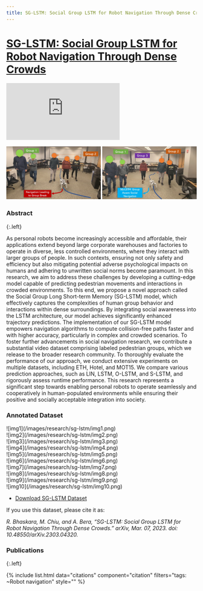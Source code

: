 ```yaml
---
title: SG-LSTM: Social Group LSTM for Robot Navigation Through Dense Crowds
---
```


# [SG-LSTM: Social Group LSTM for Robot Navigation Through Dense Crowds](https://arxiv.org/abs/2303.04320)


<!-- <p style="text-align:center;">
<img src="/images/research/sg-lstm-cover1.jpeg" alt="drawing" width="500"/>
<br>
<img src="/images/research/sg-lstm-cover2.jpeg" alt="drawing" width="600"/> -->
<!-- </p> -->

<!-- ![affect2mm](/images/research/sg-lstm-cover1.jpeg) -->


<div class="embeded-video">
    <iframe src="https://www.youtube-nocookie.com/embed/p3i2XjWnOFo" title="YouTube video player" frameborder="0" allow="accelerometer; autoplay; clipboard-write; encrypted-media; gyroscope; picture-in-picture; web-share" allowfullscreen></iframe>
</div>

![affect2mm](/images/research/sg-lstm-cover2.jpeg)

### Abstract
{:.left}

As personal robots become increasingly accessible and affordable, their applications extend beyond large corporate warehouses and factories to operate in diverse, less controlled environments, where they interact with larger groups of people. In such contexts, ensuring not only safety and efficiency but also mitigating potential adverse psychological impacts on humans and adhering to unwritten social norms become paramount. In this research, we aim to address these challenges by developing a cutting-edge model capable of predicting pedestrian movements and interactions in crowded environments. To this end, we propose a novel approach called the Social Group Long Short-term Memory (SG-LSTM) model, which effectively captures the complexities of human group behavior and interactions within dense surroundings. By integrating social awareness into the LSTM architecture, our model achieves significantly enhanced trajectory predictions. The implementation of our SG-LSTM model empowers navigation algorithms to compute collision-free paths faster and with higher accuracy, particularly in complex and crowded scenarios. To foster further advancements in social navigation research, we contribute a substantial video dataset comprising labeled pedestrian groups, which we release to the broader research community. To thoroughly evaluate the performance of our approach, we conduct extensive experiments on multiple datasets, including ETH, Hotel, and MOT15. We compare various prediction approaches, such as LIN, LSTM, O-LSTM, and S-LSTM, and rigorously assess runtime performance. This research represents a significant step towards enabling personal robots to operate seamlessly and cooperatively in human-populated environments while ensuring their positive and socially acceptable integration into society.

### Annotated Dataset
<!-- ![affect2mm](/images/research/sg-lstm-dataset-preview.png) -->
<div class="col-flex">
  <div class="col">
  ![img1](/images/research/sg-lstm/img1.png)
  </div>
  <div class="col">
  ![img2](/images/research/sg-lstm/img2.png)
  </div>
</div>

<div class="col-flex">
  <div class="col">
  ![img3](/images/research/sg-lstm/img3.png)
  </div>
  <div class="col">
  ![img4](/images/research/sg-lstm/img4.png)
  </div>
</div>

<div class="col-flex">
  <div class="col">
  ![img5](/images/research/sg-lstm/img5.png)
  </div>
  <div class="col">
  ![img6](/images/research/sg-lstm/img6.png)
  </div>
</div>

<div class="col-flex">
  <div class="col">
  ![img7](/images/research/sg-lstm/img7.png)
  </div>
  <div class="col">
  ![img8](/images/research/sg-lstm/img8.png)
  </div>
</div>

<div class="col-flex">
  <div class="col">
  ![img9](/images/research/sg-lstm/img9.png)
  </div>
  <div class="col">
  ![img10](/images/research/sg-lstm/img10.png)
  </div>
</div>

* [Download SG-LSTM Dataset](https://www.cs.purdue.edu/homes/bhaskarr/sg_lstm_dataset.html)

If you use this dataset, please cite it as:

*R. Bhaskara, M. Chiu, and A. Bera, “SG-LSTM: Social Group LSTM for Robot Navigation Through Dense Crowds.” arXiv, Mar. 07, 2023. doi: 10.48550/arXiv.2303.04320.*


### Publications
{:.left}

{%  include list.html 
    data="citations" 
    component="citation" 
    filters="tags: ~Robot navigation"
    style="" 
%}
